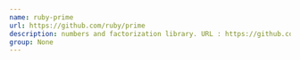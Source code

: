 ```yaml
---
name: ruby-prime
url: https://github.com/ruby/prime
description: numbers and factorization library. URL : https://github.com/ruby/prime Groups : None
group: None
---
```


